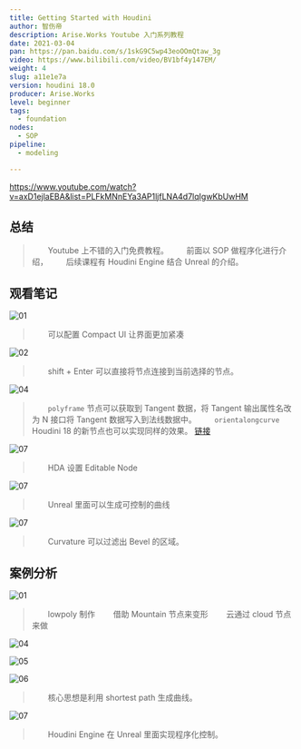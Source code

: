 ```yaml
---
title: Getting Started with Houdini
author: 智伤帝
description: Arise.Works Youtube 入门系列教程 
date: 2021-03-04
pan: https://pan.baidu.com/s/1skG9C5wp43eoOOmQtaw_3g
video: https://www.bilibili.com/video/BV1bf4y147EM/
weight: 4
slug: a11e1e7a
version: houdini 18.0
producer: Arise.Works
level: beginner
tags: 
  - foundation
nodes:
  - SOP
pipeline:
  - modeling

---
```


https://www.youtube.com/watch?v=axD1ejlaEBA&list=PLFkMNnEYa3AP1ljfLNA4d7lqIgwKbUwHM


## 总结

> &emsp;&emsp;Youtube 上不错的入门免费教程。
> &emsp;&emsp;前面以 SOP 做程序化进行介绍，
> &emsp;&emsp;后续课程有 Houdini Engine 结合 Unreal 的介绍。

## 观看笔记

![01](https://cdn.jsdelivr.net/gh/FXTD-ODYSSEY/HoudiniWiki@gh-pages/posts/a11e1e7a/01.jpg)

> &emsp;&emsp;可以配置 Compact UI 让界面更加紧凑 


![02](https://cdn.jsdelivr.net/gh/FXTD-ODYSSEY/HoudiniWiki@gh-pages/posts/a11e1e7a/02.jpg)

> &emsp;&emsp;shift + Enter 可以直接将节点连接到当前选择的节点。 


![04](https://cdn.jsdelivr.net/gh/FXTD-ODYSSEY/HoudiniWiki@gh-pages/posts/a11e1e7a/03.jpg)

> &emsp;&emsp;`polyframe` 节点可以获取到 Tangent 数据，将 Tangent 输出属性名改为 N 接口将 Tangent 数据写入到法线数据中。
> &emsp;&emsp;`orientalongcurve` Houdini 18 的新节点也可以实现同样的效果。 [链接](/169ffaba#1---猪头锁链)


![07](https://cdn.jsdelivr.net/gh/FXTD-ODYSSEY/HoudiniWiki@gh-pages/posts/a11e1e7a/04.jpg)

> &emsp;&emsp;HDA 设置 Editable Node 

![07](https://cdn.jsdelivr.net/gh/FXTD-ODYSSEY/HoudiniWiki@gh-pages/posts/a11e1e7a/05.jpg)

> &emsp;&emsp;Unreal 里面可以生成可控制的曲线


![07](https://cdn.jsdelivr.net/gh/FXTD-ODYSSEY/HoudiniWiki@gh-pages/posts/a11e1e7a/06.jpg)

> &emsp;&emsp;Curvature 可以过滤出 Bevel 的区域。


## 案例分析

![01](https://cdn.jsdelivr.net/gh/FXTD-ODYSSEY/HoudiniWiki@gh-pages/posts/a11e1e7a/example_01.jpg)

> &emsp;&emsp;lowpoly 制作
> &emsp;&emsp;借助 Mountain 节点来变形
> &emsp;&emsp;云通过 cloud 节点来做

![04](https://cdn.jsdelivr.net/gh/FXTD-ODYSSEY/HoudiniWiki@gh-pages/posts/a11e1e7a/example_02.jpg)

![05](https://cdn.jsdelivr.net/gh/FXTD-ODYSSEY/HoudiniWiki@gh-pages/posts/a11e1e7a/example_03.jpg)

![06](https://cdn.jsdelivr.net/gh/FXTD-ODYSSEY/HoudiniWiki@gh-pages/posts/a11e1e7a/example_04.jpg)

> &emsp;&emsp;核心思想是利用 shortest path 生成曲线。

![07](https://cdn.jsdelivr.net/gh/FXTD-ODYSSEY/HoudiniWiki@gh-pages/posts/a11e1e7a/example_05.jpg)

> &emsp;&emsp;Houdini Engine 在 Unreal 里面实现程序化控制。





